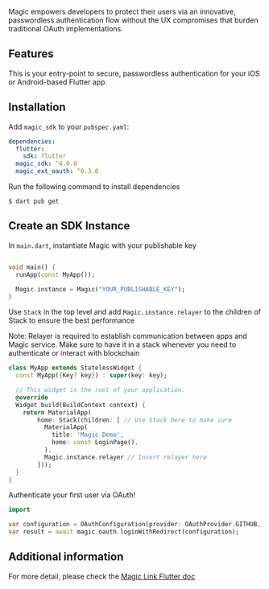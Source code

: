 Magic empowers developers to protect their users via an innovative, passwordless authentication flow without the UX compromises that burden traditional OAuth implementations.

## Features

This is your entry-point to secure, passwordless authentication for your iOS or Android-based Flutter app.

## Installation

Add `magic_sdk` to your `pubspec.yaml`:

```yaml
dependencies:
  flutter:
    sdk: flutter
  magic_sdk: ^4.0.0
  magic_ext_oauth: ^0.3.0
```

Run the following command to install dependencies

```text
$ dart pub get
```

## Create an SDK Instance

In `main.dart`, instantiate Magic with your publishable key

```dart

void main() {
  runApp(const MyApp());

  Magic.instance = Magic("YOUR_PUBLISHABLE_KEY");
}
```

Use `Stack` in the top level and add `Magic.instance.relayer` to the children of Stack to ensure the best performance

Note: Relayer is required to establish communication between apps and Magic service. Make sure to have it in a stack whenever you need to authenticate or interact with blockchain

```dart
class MyApp extends StatelessWidget {
  const MyApp({Key? key}) : super(key: key);

  // This widget is the root of your application.
  @override
  Widget build(BuildContext context) {
    return MaterialApp(
        home: Stack(children: [ // Use Stack here to make sure
          MaterialApp(
            title: 'Magic Demo',
            home: const LoginPage(),
          ),
          Magic.instance.relayer // Insert relayer here
        ]));
  }
}
```

Authenticate your first user via OAuth!

```dart
import 

var configuration = OAuthConfiguration(provider: OAuthProvider.GITHUB, redirectURI: 'YOUR_APP_SCHEME://');
var result = await magic.oauth.loginWithRedirect(configuration);
```

## Additional information

For more detail, please check the [Magic Link Flutter doc](https://magic.link/docs/login-methods/email/integration/flutter)
